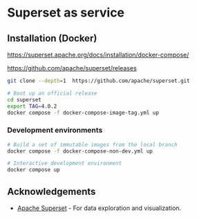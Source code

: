 # Superset as service

## Installation (Docker)

https://superset.apache.org/docs/installation/docker-compose/

https://github.com/apache/superset/releases

``` bash
git clone --depth=1  https://github.com/apache/superset.git

# Boot up an official release
cd superset
export TAG=4.0.2
docker compose -f docker-compose-image-tag.yml up
```

### Development environments
``` bash
# Build a set of immutable images from the local branch
docker compose -f docker-compose-non-dev.yml up

# Interactive development environment
docker compose up
```

## Acknowledgements

- [Apache Superset](https://superset.apache.org/) - For data exploration and visualization.
